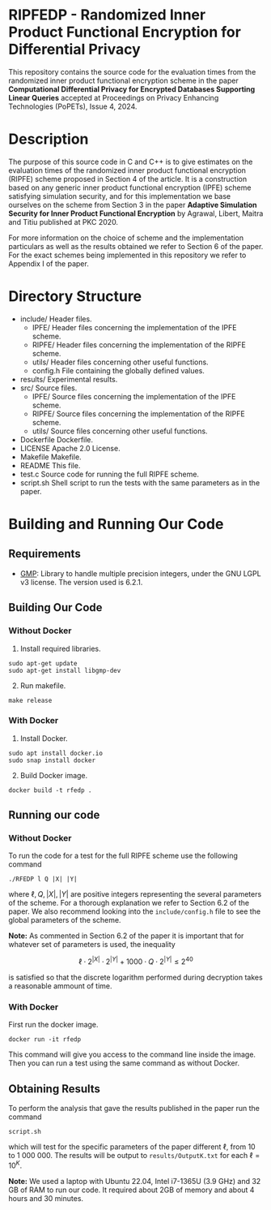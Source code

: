 # RIPFEDP - Randomized Inner Product Functional Encryption for Differential Privacy
This repository contains the source code for the evaluation times from the randomized inner product functional encryption scheme in the paper **Computational Differential Privacy for Encrypted Databases Supporting Linear Queries** accepted at Proceedings on Privacy Enhancing Technologies (PoPETs), Issue 4, 2024. 

# Description

The purpose of this source code in C and C++ is to give estimates on the evaluation times of the randomized inner product functional encryption (RIPFE) scheme proposed in Section 4 of the article. It is a construction based on any generic inner product functional encryption (IPFE) scheme satisfying simulation security, and for this implementation we base ourselves on the scheme from Section 3 in the paper **Adaptive Simulation Security for Inner Product Functional Encryption** by Agrawal, Libert, Maitra and Titiu published at PKC 2020.

For more information on the choice of scheme and the implementation particulars as well as the results obtained we refer to Section 6 of the paper. For the exact schemes being implemented in this repository we refer to Appendix I of the paper.

# Directory Structure

- include/ Header files.
    - IPFE/ Header files concerning the implementation of the IPFE scheme.
    - RIPFE/ Header files concerning the implementation of the RIPFE scheme.
    - utils/ Header files concerning other useful functions.
    - config.h File containing the globally defined values.
- results/ Experimental results.
- src/ Source files.
    - IPFE/ Source files concerning the implementation of the IPFE scheme.
    - RIPFE/ Source files concerning the implementation of the RIPFE scheme.
    - utils/ Source files concerning other useful functions.
- Dockerfile Dockerfile.
- LICENSE Apache 2.0 License.
- Makefile Makefile.
- README This file.
- test.c Source code for running the full RIPFE scheme.
- script.sh Shell script to run the tests with the same parameters as in the paper.

# Building and Running Our Code

## Requirements 

- [GMP](https://gmplib.org/): Library to handle multiple precision integers, under the GNU LGPL v3 license. The version used is 6.2.1. 

## Building Our Code

### Without Docker

1. Install required libraries.
```
sudo apt-get update
sudo apt-get install libgmp-dev
```
2. Run makefile.
```
make release
```

### With Docker

1. Install Docker.
```
sudo apt install docker.io
sudo snap install docker
```

2. Build Docker image.
```
docker build -t rfedp .
```

## Running our code

### Without Docker

To run the code for a test for the full RIPFE scheme use the following command
```
./RFEDP l Q |X| |Y|
```
where $\ell,Q,|X|,|Y|$ are positive integers representing the several parameters of the scheme. For a thorough explanation we refer to Section 6.2 of the paper. We also recommend looking into the ```include/config.h``` file to see the global parameters of the scheme.

**Note:** As commented in Section 6.2 of the paper it is important that for whatever set of parameters is used, the inequality

$$\ell\cdot 2^{|X|}\cdot 2^{|Y|}+1000\cdot Q\cdot 2^{|Y|}\leq 2^{40}$$

is satisfied so that the discrete logarithm performed during decryption takes a reasonable ammount of time.

### With Docker

First run the docker image.
```
docker run -it rfedp
```

This command will give you access to the command line inside the image. Then you can run a test using the same command as without Docker.

## Obtaining Results

To perform the analysis that gave the results published in the paper run the command
```
script.sh
```
which will test for the specific parameters of the paper different $\ell$, from 10 to 1 000 000. The results will be output to ```results/OutputK.txt``` for each $\ell=10^K$.

**Note:** We used a laptop with Ubuntu 22.04, Intel i7-1365U (3.9 GHz) and 32 GB of RAM to run our code. It required about 2GB of memory and about 4 hours and 30 minutes.